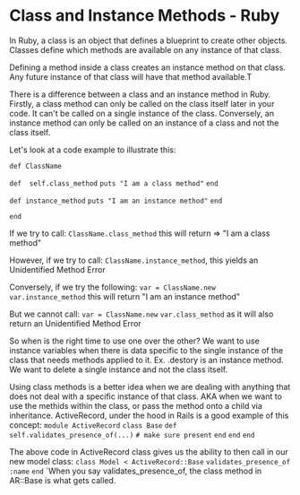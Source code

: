 

# Class and Instance Methods - Ruby

In Ruby, a class is an object that defines a blueprint to create other objects. Classes define which methods are available on any instance of that class.

Defining a method inside a class creates an instance method on that class. Any future instance of that class will have that method available.T

There is a difference between a class and an instance method in Ruby. Firstly, a class method can only be called on the class itself later in your code. It can't be called on a single instance of the class. Conversely, an instance method can only be called on an instance of a class and not the class itself. 

Let's look at a code example to illustrate this:

`def ClassName`

 `def  self.class_method`
    `puts "I am a class method"`
 `end`

 `def instance_method`
    `puts "I am an instance method"`
 `end`


`end`

If we try to call:
`ClassName.class_method` this will return => "I am a class method"

However, if we try to call:
`ClassName.instance_method`, this yields an Unidentified Method Error

Conversely, if we try the following:
`var = ClassName.new`
`var.instance_method` this will return "I am an instance method"

But we cannot call:
`var = ClassName.new`
`var.class_method` as it will also return an Unidentified Method Error

So when is the right time to use one over the other? 
We want to use instance variables when there is data specific to the single instance of the class that needs methods applied to it. 
  Ex. .destory is an instance method. We want to delete a single instance and not the class itself. 

Using class methods is a better idea when we are dealing with anything that does not deal with a specific instance of that class. AKA when we want to use the methids within the class, or pass the method onto a child via inheritance. 
ActiveRecord, under the hood in Rails is a good example of this concept:
`module ActiveRecord`
  `class Base`
    `def self.validates_presence_of(...)`
      `# make sure present`
    `end`
 `end`
`end`

The above code in ActiveRecord class gives us the ability to then call in our new model class:
`class Model < ActiveRecord::Base`
  `validates_presence_of :name`
`end`
`When you say validates_presence_of, the class method in AR::Base is what gets called.
